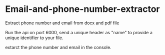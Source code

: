 # Email-and-phone-number-extractor
Extract phone number and email from docx and pdf file

Run the api on port 6000, send a unique header as "name" to provide a unique identifier to your file.

extarct the phone number and email in the console.
